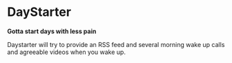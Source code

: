 # DayStarter
**Gotta start days with less pain**

Daystarter will try to provide an RSS feed and several morning wake up calls and agreeable videos when you wake up.
